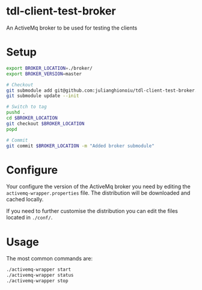 # tdl-client-test-broker
An ActiveMq broker to be used for testing the clients

# Setup

```bash
export BROKER_LOCATION=./broker/
export BROKER_VERSION=master

# Checkout
git submodule add git@github.com:julianghionoiu/tdl-client-test-broker.git $SPEC_LOCATION
git submodule update --init

# Switch to tag
pushd . 
cd $BROKER_LOCATION
git checkout $BROKER_LOCATION
popd

# Commit
git commit $BROKER_LOCATION -m "Added broker submodule"
```


# Configure

Your configure the version of the ActiveMq broker you need by editing the `activemq-wrapper.properties` file.
The distribution will be downloaded and cached locally.

If you need to further customise the distribution you can edit the files located in `./conf/`.


# Usage

The most common commands are:
```bash
./activemq-wrapper start
./activemq-wrapper status
./activemq-wrapper stop
```
